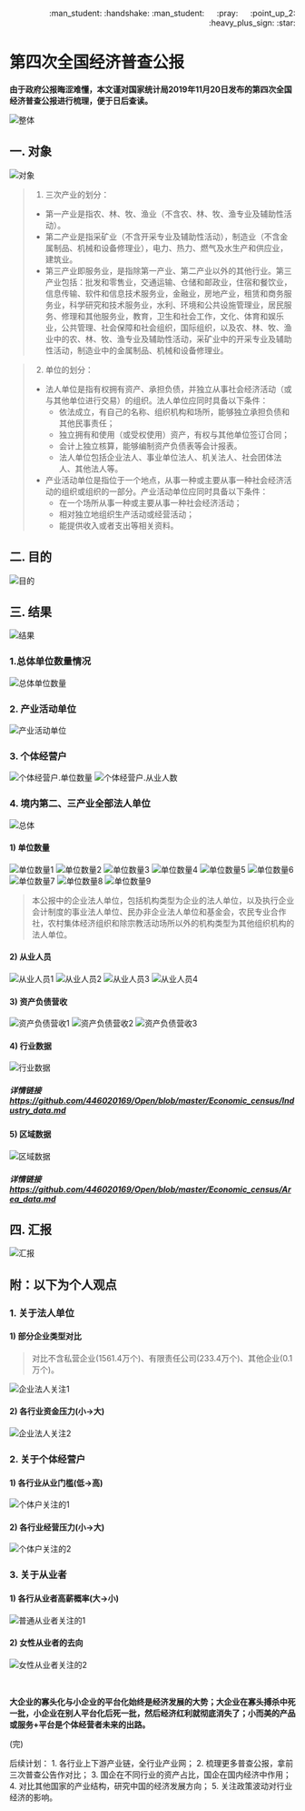 <p align = "right"> :man_student: :handshake: :man_student:  &emsp; :pray: &emsp; :point_up_2: :heavy_plus_sign: :star: </p>  

# 第四次全国经济普查公报

**由于政府公报晦涩难懂，本文谨对国家统计局2019年11月20日发布的第四次全国经济普查公报进行梳理，便于日后查读。**

![整体][001]

## 一. 对象

![对象][002]

> 1. 三次产业的划分：
> * 第一产业是指农、林、牧、渔业（不含农、林、牧、渔专业及辅助性活动）。
> * 第二产业是指采矿业（不含开采专业及辅助性活动），制造业（不含金属制品、机械和设备修理业），电力、热力、燃气及水生产和供应业，建筑业。
> * 第三产业即服务业，是指除第一产业、第二产业以外的其他行业。第三产业包括：批发和零售业，交通运输、仓储和邮政业，住宿和餐饮业，信息传输、软件和信息技术服务业，金融业，房地产业，租赁和商务服务业，科学研究和技术服务业，水利、环境和公共设施管理业，居民服务、修理和其他服务业，教育，卫生和社会工作，文化、体育和娱乐业，公共管理、社会保障和社会组织，国际组织，以及农、林、牧、渔业中的农、林、牧、渔专业及辅助性活动，采矿业中的开采专业及辅助性活动，制造业中的金属制品、机械和设备修理业。

> 2. 单位的划分：
> * 法人单位是指有权拥有资产、承担负债，并独立从事社会经济活动（或与其他单位进行交易）的组织。法人单位应同时具备以下条件：
>     * 依法成立，有自己的名称、组织机构和场所，能够独立承担负债和其他民事责任；
>     * 独立拥有和使用（或受权使用）资产，有权与其他单位签订合同；
>     * 会计上独立核算，能够编制资产负债表等会计报表。
>     * 法人单位包括企业法人、事业单位法人、机关法人、社会团体法人、其他法人等。
> * 产业活动单位是指位于一个地点，从事一种或主要从事一种社会经济活动的组织或组织的一部分。产业活动单位应同时具备以下条件：
>     * 在一个场所从事一种或主要从事一种社会经济活动；
>     * 相对独立地组织生产活动或经营活动；
>     * 能提供收入或者支出等相关资料。

## 二. 目的

![目的][003]

## 三. 结果

![结果][004]

### 1.总体单位数量情况

![总体单位数量][005]

### 2. 产业活动单位

![产业活动单位][006]

### 3. 个体经营户

![个体经营户.单位数量][007]
![个体经营户.从业人数][008]

### 4. 境内第二、三产业全部法人单位

![总体][009]

#### 1) 单位数量

![单位数量1][010]
![单位数量2][011]
![单位数量3][012]
![单位数量4][013]
![单位数量5][014]
![单位数量6][015]
![单位数量7][016]
![单位数量8][017]
![单位数量9][018]

> 本公报中的企业法人单位，包括机构类型为企业的法人单位，以及执行企业会计制度的事业法人单位、民办非企业法人单位和基金会，农民专业合作社，农村集体经济组织和除宗教活动场所以外的机构类型为其他组织机构的法人单位。

#### 2) 从业人员

![从业人员1][019]
![从业人员2][020]
![从业人员3][021]
![从业人员4][022]

#### 3) 资产负债营收

![资产负债营收1][023]
![资产负债营收2][024]
![资产负债营收3][025]

#### 4) 行业数据

![行业数据][026]

##### 详情链接 https://github.com/446020169/Open/blob/master/Economic_census/Industry_data.md

#### 5) 区域数据

![区域数据][027]

##### 详情链接 https://github.com/446020169/Open/blob/master/Economic_census/Area_data.md

## 四. 汇报

![汇报][028]

## 附：以下为个人观点

### 1. 关于法人单位

#### 1) 部分企业类型对比

> 对比不含私营企业(1561.4万个)、有限责任公司(233.4万个)、其他企业(0.1万个)。

![企业法人关注1][139]

#### 2) 各行业资金压力(小→大)

![企业法人关注2][137]

### 2. 关于个体经营户

#### 1) 各行业从业门槛(低→高)

![个体户关注的1][134]

#### 2) 各行业经营压力(小→大)

![个体户关注的2][135]

### 3. 关于从业者

#### 1) 各行从业者高薪概率(大→小)

![普通从业者关注的1][138]

#### 2) 女性从业者的去向

![女性从业者关注的2][136]

&emsp;

**大企业的寡头化与小企业的平台化始终是经济发展的大势；大企业在寡头搏杀中死一批，小企业在别人平台化后死一批，然后经济红利就彻底消失了；小而美的产品或服务+平台是个体经营者未来的出路。**

(完)

后续计划： 1. 各行业上下游产业链，全行业产业网； 2. 梳理更多普查公报，拿前三次普查公告作对比； 3. 国企在不同行业的资产占比，国企在国内经济中作用； 4. 对比其他国家的产业结构，研究中国的经济发展方向； 5. 关注政策波动对行业经济的影响。

<!--附件.图片链接-->
[001]:https://github.com/446020169/Open/raw/master/Economic_census/image/001.jpg
[002]:https://github.com/446020169/Open/raw/master/Economic_census/image/002.jpg
[003]:https://github.com/446020169/Open/raw/master/Economic_census/image/003.jpg
[004]:https://github.com/446020169/Open/raw/master/Economic_census/image/004.jpg
[005]:https://github.com/446020169/Open/raw/master/Economic_census/image/005.jpg
[006]:https://github.com/446020169/Open/raw/master/Economic_census/image/006.jpg
[007]:https://github.com/446020169/Open/raw/master/Economic_census/image/007.jpg
[008]:https://github.com/446020169/Open/raw/master/Economic_census/image/008.jpg
[009]:https://github.com/446020169/Open/raw/master/Economic_census/image/009.jpg
[010]:https://github.com/446020169/Open/raw/master/Economic_census/image/010.jpg
[011]:https://github.com/446020169/Open/raw/master/Economic_census/image/011.jpg
[012]:https://github.com/446020169/Open/raw/master/Economic_census/image/012.jpg
[013]:https://github.com/446020169/Open/raw/master/Economic_census/image/013.jpg
[014]:https://github.com/446020169/Open/raw/master/Economic_census/image/014.jpg
[015]:https://github.com/446020169/Open/raw/master/Economic_census/image/015.jpg
[016]:https://github.com/446020169/Open/raw/master/Economic_census/image/016.jpg
[017]:https://github.com/446020169/Open/raw/master/Economic_census/image/017.jpg
[018]:https://github.com/446020169/Open/raw/master/Economic_census/image/018.jpg
[019]:https://github.com/446020169/Open/raw/master/Economic_census/image/019.jpg
[020]:https://github.com/446020169/Open/raw/master/Economic_census/image/020.jpg
[021]:https://github.com/446020169/Open/raw/master/Economic_census/image/021.jpg
[022]:https://github.com/446020169/Open/raw/master/Economic_census/image/022.jpg
[023]:https://github.com/446020169/Open/raw/master/Economic_census/image/023.jpg
[024]:https://github.com/446020169/Open/raw/master/Economic_census/image/024.jpg
[025]:https://github.com/446020169/Open/raw/master/Economic_census/image/025.jpg
[026]:https://github.com/446020169/Open/raw/master/Economic_census/image/026.jpg
[027]:https://github.com/446020169/Open/raw/master/Economic_census/image/027.jpg
[028]:https://github.com/446020169/Open/raw/master/Economic_census/image/028.jpg

[134]:https://github.com/446020169/Open/raw/master/Economic_census/image/134.jpg
[135]:https://github.com/446020169/Open/raw/master/Economic_census/image/135.jpg
[136]:https://github.com/446020169/Open/raw/master/Economic_census/image/136.jpg
[137]:https://github.com/446020169/Open/raw/master/Economic_census/image/137.jpg
[138]:https://github.com/446020169/Open/raw/master/Economic_census/image/138.jpg
[139]:https://github.com/446020169/Open/raw/master/Economic_census/image/139.jpg
